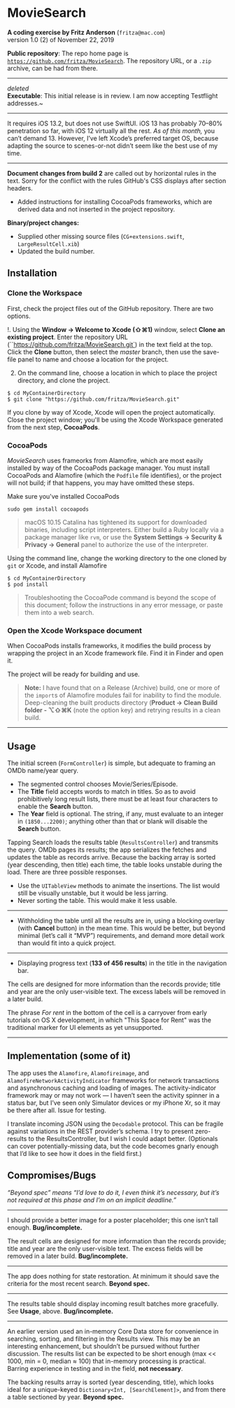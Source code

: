 # MovieSearch

**A coding exercise by Fritz Anderson** (`fritza@mac.com`)  
version 1.0 (2) of November 22, 2019

**Public repository**: The repo home page is [`https://github.com/fritza/MovieSearch`](https://github.com/fritza/MovieSearch). The repository URL, or a `.zip` archive, can be had from there.

---

_deleted_  
 **Executable**: This initial release is in review. I am now accepting Testflight addresses.~
 
 ---

It requires iOS 13.2, but does not use SwiftUI. iOS 13 has probably 70–80% penetration so far, with iOS 12 virtually all the rest. _As of  this month,_ you can’t demand 13. However, I’ve left Xcode’s preferred target OS, because adapting the source to scenes-or-not didn’t seem like the best use of my time.

---

**Document changes from build 2** are called out by horizontal rules in the text. Sorry for the conflict with the rules GitHub's CSS displays after section headers.

* Added instructions for installing CocoaPods frameworks, which are derived data and not inserted in the project repository.

**Binary/project changes:**

* Supplied other missing source files (`CG+extensions.swift`, `LargeResultCell.xib`)
* Updated the build number.

## Installation

### Clone the Workspace

First, check the project files out of the GitHub repository. There are two options.

!. Using the **Window → Welcome to Xcode (⇧⌘1)** window, select **Clone an existing project**.  Enter the repository URL (``https://github.com/fritza/MovieSearch.git`) in the text field at the top. Click the **Clone** button, then select the _master_ branch, then use the save-file panel to name and choose a location for the project.

2. On the command line, choose a location in which to place the project directory, and clone the project.

```
$ cd MyContainerDirectory
$ git clone "https://github.com/fritza/MovieSearch.git"
```

If you clone by way of Xcode, Xcode will open the project automatically. Close the project window; you'll be using the Xcode Workspace generated from the next step, **CocoaPods**.  


### CocoaPods

_MovieSearch_ uses frameorks from Alamofire, which are most easily installed by way of the CocoaPods package manager. You must install CocoaPods and Alamofire (which the `Podfile` file identifies), or the project will not build; if that happens, you may have omitted these steps.

Make sure you've installed CocoaPods

```
sudo gem install cocoapods
```

> macOS 10.15 Catalina has tightened its support for downloaded binaries, including script interpreters. Either build a Ruby locally via a package manager like `rvm`, or use the **System Settings → Security & Privacy → General** panel to authorize the use of the interpreter.

Using the command line, change the working directory to the one cloned by `git` or Xcode, and install Alamofire

```
$ cd MyContainerDirectory
$ pod install
```

> Troubleshooting the CocoaPode command is beyond the scope of this document; follow the instructions in any error message, or paste them into a web search.

### Open the Xcode Workspace document

When CocoaPods installs frameworks, it modifies the build process by wrapping the project in an Xcode framework file. Find it in Finder and open it.

The project will be ready for building and use.

>  **Note:** I have found that on a Release (Archive) build, one or more of the `import`s of Alamofire modules fail for inability to find the module. Deep-cleaning the built products directory (**Product → Clean Build folder - ⌥⇧⌘K** (note the option key) and retrying results in a clean build.

---

## Usage

The initial screen (`FormController`) is simple, but adequate to framing an OMDb name/year query. 

* The segmented control chooses Movie/Series/Episode.
* The **Title** field accepts words to match in titles. So as to avoid prohibitively long result lists, there must be at least four characters to enable the **Search** button.
* The **Year** field is optional. The string, if any, must evaluate to an integer in `(1850...2200)`; anything other than that or blank will disable the **Search** button.

Tapping Search loads the results table (`ResultsController`) and transmits the query. OMDb pages its results; the app serializes the fetches and updates the table as records arrive. Because the backing array is sorted (year descending, then title) each time, the table looks unstable during the load. There are three possible responses.

* Use the `UITableView` methods to animate the insertions. The list would still be visually unstable, but it would be less jarring.
* Never sorting the table. This would make it less usable.

---

* Withholding the table until all the results are in, using a blocking overlay (with **Cancel** button) in the mean time. This would be better, but beyond minimal (let’s call it “MVP”) requirements, and demand more detail work than would fit into a quick project.

---
* Displaying progress text (**133 of 456 results**) in the title in the navigation bar.

The cells are designed for more information than the records provide; title and year are the only user-visible text. The excess labels will be removed in a later build.

The phrase _For rent_ in the bottom of the cell is a carryover from early tutorials on OS X development, in which "This Space for Rent" was the traditional marker for UI elements as yet unsupported.

---

## Implementation (some of it)

The app uses the `Alamofire`, `Alamofireimage`, and `AlamofireNetworkActivityIndicator` frameworks for network transactions and asynchronous caching and loading of images. The activity-indicator framework may or may not work — I haven’t seen the activity spinner in a status bar, but I’ve seen only Simulator devices or my iPhone Xr, so it may be there after all. Issue for testing.

I translate incoming JSON using the `Decodable` protocol. This can be fragile against variations in the REST provider’s schema. I try to present zero-results to the ResultsController, but I wish I could adapt better. (Optionals can cover potentially-missing data, but the code becomes gnarly enough that I’d like to see how it does in the field first.)

## Compromises/Bugs

_“Beyond spec” means “I’d love to do it, I even think it’s necessary, but it’s not required at this phase and I’m on an implicit deadline.”_

---

I should provide a better image for a poster placeholder; this one isn’t tall enough.  **Bug/incomplete.**

The result cells are designed for more information than the records provide; title and year are the only user-visible text. The excess fields will be removed in a later build.  **Bug/incomplete.**

---

The app does nothing for state restoration. At minimum it should save the criteria for the most recent search. **Beyond spec.**

---

The results table should display incoming result batches more gracefully. See **Usage**, above. **Bug/incomplete.**

---

An earlier version used an in-memory Core Data store for convenience in searching, sorting, and filtering in the Results view. This may be an interesting enhancement, but shouldn’t be pursued without further discussion. The results list can be expected to be short enough (max << 1000, min = 0, median ≈ 100) that in-memory processing is practical. Barring experience in testing and in the field, **not necessary**.

The backing results array is sorted (year descending, title), which looks ideal for a unique-keyed `Dictionary<Int, [SearchElement]>`, and from there a table sectioned by year. **Beyond spec.**
